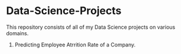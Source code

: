 # Data-Science-Projects
This repository consists of all of my Data Science projects on various domains.

1. Predicting Employee Atrrition Rate of a Company.
